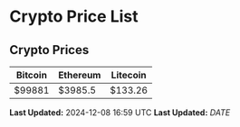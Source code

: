 # Crypto Price List

## Crypto Prices
| Bitcoin | Ethereum | Litecoin |
| ------- | -------- | -------- |
| $99881 | $3985.5 | $133.26 |
**Last Updated:** 2024-12-08 16:59 UTC
**Last Updated:** $DATE$
